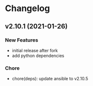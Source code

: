 # Changelog

## v2.10.1 (2021-01-26)

### New Features

- initial release after fork
- add python dependencies

### Chore

- chore(deps): update ansible to v2.10.5
